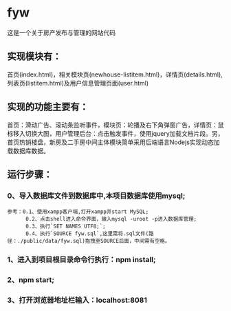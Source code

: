 # fyw
这是一个关于房产发布与管理的网站代码
## 实现模块有：
首页(index.html)，相关模块页(newhouse-listitem.html)，详情页(details.html),列表页(listitem.html)及用户信息管理页面(user.html)
## 实现的功能主要有：
首页：滑动广告、滚动条监听事件，模块页：轮播及右下角弹窗广告，详情页：鼠标移入切换大图，用户管理后台：点击触发事件，使用jquery加载文档片段。另，首页热销楼盘，新房及二手房中间主体模块简单采用后端语言Nodejs实现动态加载数据库数据。
## 运行步骤：
### 0、导入数据库文件到数据库中,本项目数据库使用mysql;
    参考：0.1、使用xampp客户端,打开xampp并start MySQL;
          0.2、点击shell进入命令界面，输入mysql -uroot -p进入数据库管理;
          0.3、执行`SET NAMES UTF8;`;
          0.4、执行`SOURCE fyw.sql`,这里需将.sql文件(路径：./public/data/fyw.sql)拖拽至SOURCE后面，中间需有空格。
### 1、进入到项目根目录命令行执行：npm install;
### 2、npm start;
### 3、打开浏览器地址栏输入：localhost:8081

